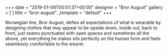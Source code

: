 +++
date = "2019-01-06T00:01:37+00:00"
designer = "Bror August"
gallery = [ ]
title = "bror-august"
_template = "default"
+++

Norwegian line, Bror August, defies all expectations of what is wearable by designing clothes that may appear to be upside down, inside out, back to front, just seams punctuated with open spaces and sometimes all the above, yet everything he makes sits perfectly on the human form and feels seamlessly comfortable to the wearer.

